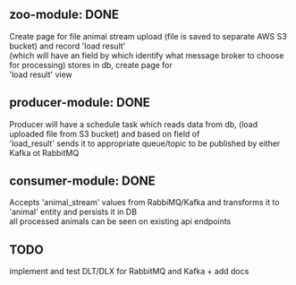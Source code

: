 ## zoo-module:  DONE

Create page for file animal stream upload (file is saved to separate AWS S3 bucket) and record 'load result'  
(which will have an field by which identify what message broker to choose for processing) stores in db, create page for   
'load result' view

## producer-module: DONE

Producer will have a schedule task which reads data from db, (load uploaded file from S3 bucket) and based on field of  
'load_result' sends it to appropriate queue/topic to be published by either Kafka ot RabbitMQ  

## consumer-module: DONE

Accepts 'animal_stream' values from RabbiMQ/Kafka and transforms it to 'animal' entity and persists it in DB  
all processed animals can be seen on existing api endpoints

## TODO
implement and test DLT/DLX for RabbitMQ and Kafka + add docs 
